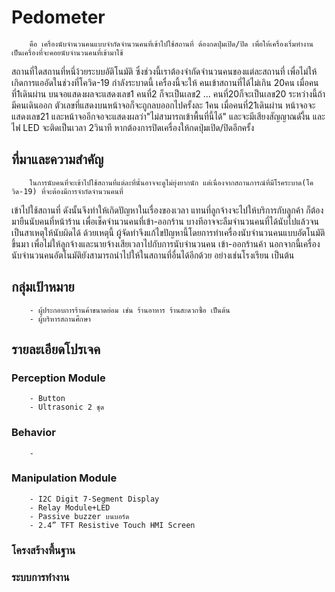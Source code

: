 # Pedometer
        คือ เครื่องนับจำนวนคนแบบจำกัดจำนวนคนที่เข้าไปใช้สถานที่ ต้องกดปุ่มเปิด/ปิด เพื่อให้เครื่องเริ่มทำงาน เป็นเครื่องที่จะคอยนับจำนวนคนที่เข้ามาใช้
สถานที่ใดสถานที่หนึ่ง้วยระบบอัติโนมัติ ซึ่งช่วงนี้เราต้องจำกัดจำนวนคนของแต่ละสถานที่ เพื่อไม่ให้เกิดการแออัดในช่วงที่โควิด-19 กำลังระบาดนี้ เครื่องนี้จะให้
คนเข้าสถานที่ได้ไม่เกิน 20คน เมื่อคนที่1เดินผ่าน บนจอแสดงผลจะแสดงเลข1 คนที่2 ก็จะเป็นเลข2 ... คนที่20ก็จะเป็นเลข20 ระหว่างนี้ถ้ามีคนเดินออก
ตัวเลขที่แสดงบนหน้าจอก็จะถูกลบออกไปครั้งละ 1คน เมื่อคนที่21เดินผ่าน หน้าจอจะแสดงเลข21 และหน้าจออีกจอจะแสดงผลว่า"ไม่สามารถเข้าพื้นที่นี้ได้" 
และจะมีเสียงสัญญาณดังึ้น และไฟ LED จะติดเป็นเวลา 2วินาที หากต้องการปิดเครื่องให้กดปุ่มเปิด/ปิดอีกครั้ง

## ที่มาและความสำคัญ
        ในการนับคนที่จะเข้าไปใช้สถานที่แต่ละที่นั้นอาจจะดูไม่ยุ่งยากนัก แต่เนื่องจากสถานการณ์ที่มีโรคระบาด(โควิด-19) ที่จะต้องมีการจำกัดจำนวนคนที่
เข้าไปใช้สถานที่ ดังนั้นจึงทำให้เกิดปัญหาในเรื่องของเวลา แทนที่ลูกจ้างจะไปให้บริการกับลูกค้า ก็ต้องมายืนนับคนที่หน้าร้าน เพื่อเช็คจำนวนคนที่เข้า-ออกร้าน
บางทีอาจจะลืมจำนวนคนที่ได้นับไปแล้วจนเป็นสาเหตุให้นับผิดได้
        ด้วยเหตุนี้ ผู้จัดทำจึงแก้ไขปัญหานี้โดยการทำเครื่องนับจำนวนคนแบบอัตโนมัติขึ้นมา เพื่อไม่ให้ลูกจ้างและนายจ้างเสียเวลาไปกับการนับจำนวนคน
เข้า-ออกร้านค้า นอกจากนี้เครื่องนับจำนวนคนอัตโนมัติยังสามารถนำไปให้ในสถานที่อื่นได้อีกด้วย อย่างเช่นโรงเรียน เป็นต้น
        
## กลุ่มเป้าหมาย
        - ผู้ประกอบการร้านค้าขนาดย่อม เช่น ร้านอาหาร ร้านสะดวกซื้อ เป็นต้น
        - ผู้บริหารสถานศึกษา
        
## รายละเอียดโปรเจค
### Perception Module
        - Button
        - Ultrasonic 2 ชุด
### Behavior
        - 
### Manipulation Module
        - I2C Digit 7-Segment Display
        - Relay Module+LED
        - Passive buzzer บนบอร์ด
        - 2.4” TFT Resistive Touch HMI Screen
### โครงสร้างพื้นฐาน
### ระบบการทำงาน
